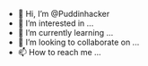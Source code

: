 - 👋 Hi, I’m @Puddinhacker
- 👀 I’m interested in ...
- 🌱 I’m currently learning ...
- 💞️ I’m looking to collaborate on ...
- 📫 How to reach me ...

<!---
Puddinhacker/Puddinhacker is a ✨ special ✨ repository because its `README.md` (this file) appears on your GitHub profile.
You can click the Preview link to take a look at your changes.
--->
